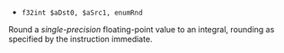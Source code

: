 * `f32int $aDst0, $aSrc1, enumRnd`

Round a *single-precision* floating-point value to an integral, rounding
as specified by the instruction immediate.
